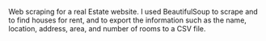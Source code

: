 Web scraping for a real Estate website. I used BeautifulSoup to scrape and to find houses for rent, and to  export the information such as the name,
location, address, area, and number of rooms to a CSV file.
